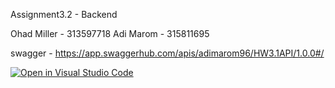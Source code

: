 Assignment3.2 - Backend

Ohad Miller - 313597718
Adi Marom - 315811695

swagger - https://app.swaggerhub.com/apis/adimarom96/HW3.1API/1.0.0#/



[![Open in Visual Studio Code](https://classroom.github.com/assets/open-in-vscode-c66648af7eb3fe8bc4f294546bfd86ef473780cde1dea487d3c4ff354943c9ae.svg)](https://classroom.github.com/online_ide?assignment_repo_id=7957344&assignment_repo_type=AssignmentRepo)

